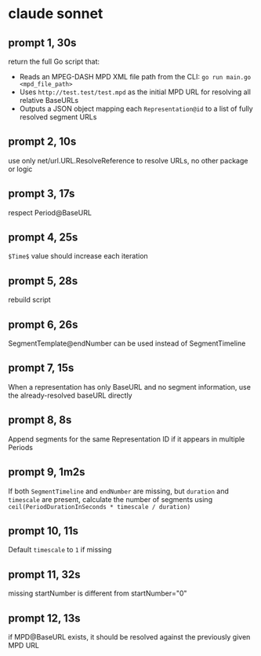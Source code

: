 # claude sonnet

## prompt 1, 30s

return the full Go script that:
- Reads an MPEG-DASH MPD XML file path from the CLI: `go run main.go <mpd_file_path>`
- Uses `http://test.test/test.mpd` as the initial MPD URL for resolving all relative BaseURLs
- Outputs a JSON object mapping each `Representation@id` to a list of fully resolved segment URLs

## prompt 2, 10s

use only net/url.URL.ResolveReference to resolve URLs, no other package or logic

## prompt 3, 17s

respect Period@BaseURL

## prompt 4, 25s

`$Time$` value should increase each iteration

## prompt 5, 28s

rebuild script

## prompt 6, 26s

SegmentTemplate@endNumber can be used instead of SegmentTimeline

## prompt 7, 15s

When a representation has only BaseURL and no segment information, use the
already-resolved baseURL directly

## prompt 8, 8s

Append segments for the same Representation ID if it appears in multiple
Periods

## prompt 9, 1m2s

If both `SegmentTimeline` and `endNumber` are missing, but `duration` and
`timescale` are present, calculate the number of segments using
`ceil(PeriodDurationInSeconds * timescale / duration)`

## prompt 10, 11s

Default `timescale` to `1` if missing

## prompt 11, 32s

missing startNumber is different from startNumber="0"

## prompt 12, 13s

if MPD@BaseURL exists, it should be resolved against the previously given MPD URL
